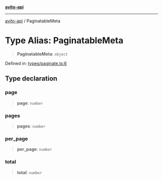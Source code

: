 [**avito-api**](../README.md)

***

[avito-api](../globals.md) / PaginatableMeta

# Type Alias: PaginatableMeta

> **PaginatableMeta**: `object`

Defined in: [types/paginate.ts:6](https://github.com/demark-pro/avito-api/blob/1d3612bd3d7031e3e6036c5c6752c6189cef9c8c/src/types/paginate.ts#L6)

## Type declaration

### page

> **page**: `number`

### pages

> **pages**: `number`

### per\_page

> **per\_page**: `number`

### total

> **total**: `number`
